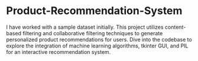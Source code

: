 # Product-Recommendation-System
I have worked with a sample dataset initially. This project utilizes content-based filtering and collaborative filtering techniques to generate personalized product recommendations for users. Dive into the codebase to explore the integration of machine learning algorithms, tkinter GUI, and PIL for an interactive recommendation system. 
